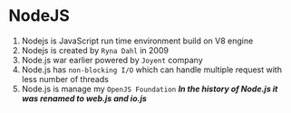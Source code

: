 # NodeJS

1. Nodejs is JavaScript run time environment build on V8 engine
2. Nodejs is created by `Ryna Dahl` in 2009
3. Node.js war earlier powered by `Joyent` company
4. Node.js has `non-blocking I/O` which can handle multiple request with less number of threads
5. Node.js is manage my `OpenJS Foundation`
***In the history of Node.js it was renamed to web.js and io.js***